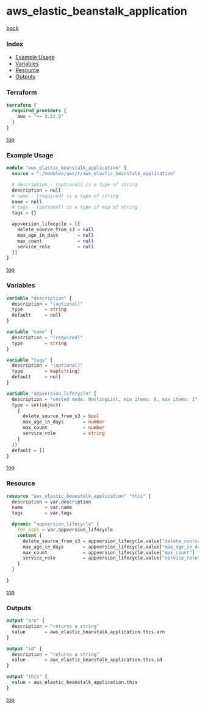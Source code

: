 # aws_elastic_beanstalk_application

[back](../aws.md)

### Index

- [Example Usage](#example-usage)
- [Variables](#variables)
- [Resource](#resource)
- [Outputs](#outputs)

### Terraform

```terraform
terraform {
  required_providers {
    aws = ">= 3.22.0"
  }
}
```

[top](#index)

### Example Usage

```terraform
module "aws_elastic_beanstalk_application" {
  source = "./modules/aws/r/aws_elastic_beanstalk_application"

  # description - (optional) is a type of string
  description = null
  # name - (required) is a type of string
  name = null
  # tags - (optional) is a type of map of string
  tags = {}

  appversion_lifecycle = [{
    delete_source_from_s3 = null
    max_age_in_days       = null
    max_count             = null
    service_role          = null
  }]
}
```

[top](#index)

### Variables

```terraform
variable "description" {
  description = "(optional)"
  type        = string
  default     = null
}

variable "name" {
  description = "(required)"
  type        = string
}

variable "tags" {
  description = "(optional)"
  type        = map(string)
  default     = null
}

variable "appversion_lifecycle" {
  description = "nested mode: NestingList, min items: 0, max items: 1"
  type = set(object(
    {
      delete_source_from_s3 = bool
      max_age_in_days       = number
      max_count             = number
      service_role          = string
    }
  ))
  default = []
}
```

[top](#index)

### Resource

```terraform
resource "aws_elastic_beanstalk_application" "this" {
  description = var.description
  name        = var.name
  tags        = var.tags

  dynamic "appversion_lifecycle" {
    for_each = var.appversion_lifecycle
    content {
      delete_source_from_s3 = appversion_lifecycle.value["delete_source_from_s3"]
      max_age_in_days       = appversion_lifecycle.value["max_age_in_days"]
      max_count             = appversion_lifecycle.value["max_count"]
      service_role          = appversion_lifecycle.value["service_role"]
    }
  }

}
```

[top](#index)

### Outputs

```terraform
output "arn" {
  description = "returns a string"
  value       = aws_elastic_beanstalk_application.this.arn
}

output "id" {
  description = "returns a string"
  value       = aws_elastic_beanstalk_application.this.id
}

output "this" {
  value = aws_elastic_beanstalk_application.this
}
```

[top](#index)